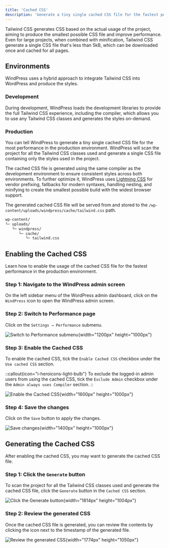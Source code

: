 ```yaml
---
title: 'Cached CSS'
description: 'Generate a tiny single cached CSS file for the fastest performance.'
---
```


Tailwind CSS generates CSS based on the actual usage of the project, aiming to produce the smallest possible CSS file and improve performance. Even for large projects, when combined with minification, Tailwind CSS generate a single CSS file that's less than 5kB, which can be downloaded once and cached for all pages.

## Environments

WindPress uses a hybrid approach to integrate Tailwind CSS into WordPress and produce the styles.

### Development

During development, WindPress loads the development libraries to provide the full Tailwind CSS experience, including the compiler, which allows you to use any Tailwind CSS classes and generates the styles on-demand.

### Production

You can tell WindPress to generate a tiny single cached CSS file for the most performance in the production environment. WindPress will scan the project for all the Tailwind CSS classes used and generate a single CSS file containing only the styles used in the project.

The cached CSS file is generated using the same compiler as the development environment to ensure consistent styles across both environments. To further optimize it, WindPress uses [Lightning CSS](https://lightningcss.dev/) for vendor prefixing, fallbacks for modern syntaxes, handling nesting, and minifying to create the smallest possible build with the widest browser support.

The generated cached CSS file will be served from and stored to the `/wp-content/uploads/windpress/cache/tailwind.css` path.

```bash
wp-content/
└─ uploads/
   └─ windpress/
      └─ cache/
         └─ tailwind.css
```

## Enabling the Cached CSS

Learn how to enable the usage of the cached CSS file for the fastest performance in the production environment.

### Step 1: Navigate to the WindPress admin screen

On the left sidebar menu of the WordPress admin dashboard, click on the `WindPress` icon to open the WindPress admin screen.

### Step 2: Switch to Performance page

Click on the `Settings → Performance` submenu.

![Switch to Performance submenu](/assets/docs/guide/concepts/cache/screenshot-1.webp){width="1200px" height="1000px"}

### Step 3: Enable the Cached CSS

To enable the cached CSS, tick the `Enable Cached CSS` checkbox under the `Use cached CSS` section.

::callout{icon="i-heroicons-light-bulb"}
To exclude the logged-in admin users from using the cached CSS, tick the `Exclude Admin` checkbox under the `Admin always uses Compiler` section.
::

![Enable the Cached CSS](/assets/docs/guide/concepts/cache/screenshot-2.webp){width="1600px" height="1000px"}

### Step 4: Save the changes

Click on the `Save` button to apply the changes.

![Save changes](/assets/docs/guide/concepts/cache/screenshot-3.webp){width="1400px" height="1000px"}

## Generating the Cached CSS

After enabling the cached CSS, you may want to generate the cached CSS file.

### Step 1: Click the `Generate` button

To scan the project for all the Tailwind CSS classes used and generate the cached CSS file, click the `Generate` button in the `Cached CSS` section.

![Click the `Generate` button](/assets/docs/guide/concepts/cache/screenshot-4.webp){width="1814px" height="1004px"}

### Step 2: Review the generated CSS

Once the cached CSS file is generated, you can review the contents by clicking the icon next to the timestamp of the generated file.

![Review the generated CSS](/assets/docs/guide/concepts/cache/screenshot-5.webp){width="1774px" height="1050px"}